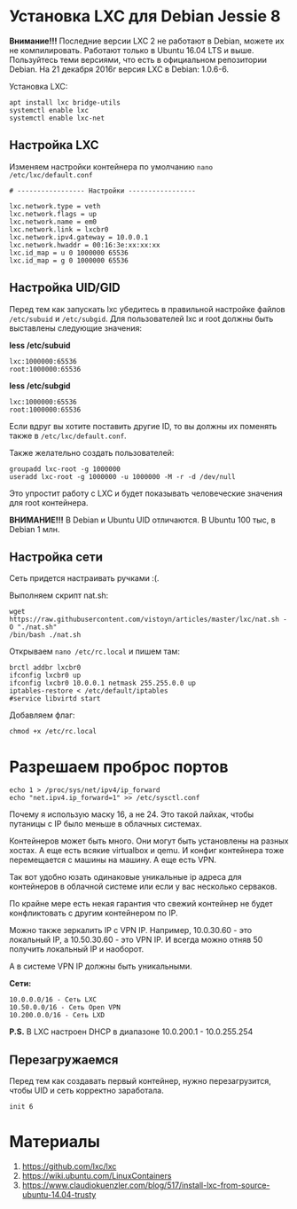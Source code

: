 # Установка LXC для Debian Jessie 8


**Внимание!!!**
Последние версии LXC 2 не работают в Debian, можете их не компилировать. Работают только в Ubuntu 16.04 LTS и выше.
Пользуйтесь теми версиями, что есть в официальном репозитории Debian.
На 21 декабря 2016г версия LXC в Debian: 1.0.6-6.


Установка LXC:
```
apt install lxc bridge-utils
systemctl enable lxc
systemctl enable lxc-net
```


## Настройка LXC

Изменяем настройки контейнера по умолчанию `nano /etc/lxc/default.conf`

```
# ----------------- Настройки -----------------

lxc.network.type = veth
lxc.network.flags = up
lxc.network.name = em0
lxc.network.link = lxcbr0
lxc.network.ipv4.gateway = 10.0.0.1
lxc.network.hwaddr = 00:16:3e:xx:xx:xx
lxc.id_map = u 0 1000000 65536
lxc.id_map = g 0 1000000 65536
```


## Настройка UID/GID


Перед тем как запускать lxc убедитесь в правильной настройке файлов `/etc/subuid` и `/etc/subgid`. Для пользователей lxc и root должны быть выставлены следующие значения:


**less /etc/subuid**
```
lxc:1000000:65536
root:1000000:65536
```

**less /etc/subgid**
```
lxc:1000000:65536
root:1000000:65536
```

Если вдруг вы хотите поставить другие ID, то вы должны их поменять также в `/etc/lxc/default.conf`.


Также желательно создать пользователей:
```
groupadd lxc-root -g 1000000
useradd lxc-root -g 1000000 -u 1000000 -M -r -d /dev/null
```
Это упростит работу с LXC и будет показывать человеческие значения для root контейнера.


**ВНИМАНИЕ!!!**
В Debian и Ubuntu UID отличаются. В Ubuntu 100 тыс, в Debian 1 млн.



## Настройка сети

Сеть придется настраивать ручками :(.


Выполняем скрипт nat.sh:
```
wget https://raw.githubusercontent.com/vistoyn/articles/master/lxc/nat.sh -O "./nat.sh"
/bin/bash ./nat.sh
```

Открываем `nano /etc/rc.local` и пишем там:
```
brctl addbr lxcbr0
ifconfig lxcbr0 up
ifconfig lxcbr0 10.0.0.1 netmask 255.255.0.0 up
iptables-restore < /etc/default/iptables
#service libvirtd start
```

Добавляем флаг:
```
chmod +x /etc/rc.local
```


# Разрешаем проброс портов
```
echo 1 > /proc/sys/net/ipv4/ip_forward
echo "net.ipv4.ip_forward=1" >> /etc/sysctl.conf
```



Почему я использую маску 16, а не 24. Это такой лайхак, чтобы путаницы с IP было меньше в облачных системах.

Контейнеров может быть много. Они могут быть установлены на разных хостах. А еще есть всякие virtualbox и qemu. И конфиг контейнера тоже перемещается с машины на машину. А еще есть VPN.

Так вот удобно юзать одинаковые уникальные ip адреса для контейнеров в облачной системе или если у вас несколько серваков.

По крайне мере есть некая гарантия что свежий контейнер не будет конфликтовать с другим контейнером по IP.

Можно также зеркалить IP с VPN IP. Например, 10.0.30.60 - это локальный IP, а 10.50.30.60 - это VPN IP. И всегда можно отняв 50 получить локальный IP и наоборот.

А в системе VPN IP должны быть уникальными.

**Сети:**
```
10.0.0.0/16 - Сеть LXC
10.50.0.0/16 - Сеть Open VPN
10.200.0.0/16 - Сеть LXD
```

**P.S.** В LXC настроен DHCP в диапазоне 10.0.200.1 - 10.0.255.254


## Перезагружаемся

Перед тем как создавать первый контейнер, нужно перезагрузится, чтобы UID и сеть корректно заработала.

```
init 6
```


# Материалы
1. https://github.com/lxc/lxc
2. https://wiki.ubuntu.com/LinuxContainers
3. https://www.claudiokuenzler.com/blog/517/install-lxc-from-source-ubuntu-14.04-trusty
 
